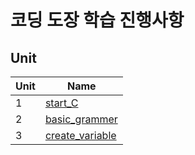 # 코딩 도장 학습 진행사항

## Unit
| Unit | Name |
| :--- | ---- | 
| 1    | [start_C](https://github.com/JYKai/C/tree/main/coding_dojang/unit1.%20start_C) |
| 2    | [basic_grammer](https://github.com/JYKai/C/tree/main/coding_dojang/unit2.%20basic_grammer) |
| 3    | [create_variable](https://github.com/JYKai/C/tree/main/coding_dojang/unit3.%20create_variable) |